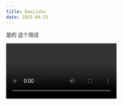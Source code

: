```yaml
---
title: baojizhu
date: 2025-04-25
---
```

是的 这个测试

<video controls>
    <source src="{{ site.baseurl }}/video/compose_video_1745233101386.mp4" type="video/mp4">
    Your browser does not support the video tag.
</video>
